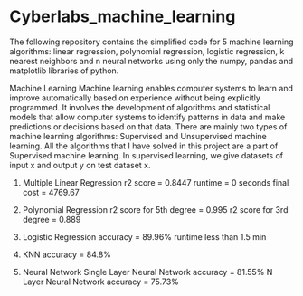 # Cyberlabs_machine_learning
The following repository contains the simplified code for 5 machine learning algorithms: linear regression, polynomial regression, logistic regression, k nearest neighbors and n neural networks using only the numpy, pandas and matplotlib libraries of python.

Machine Learning
Machine learning enables computer systems to learn and improve automatically 
based on experience without being explicitly programmed. It involves the 
development of algorithms and statistical models that allow computer systems to 
identify patterns in data and make predictions or decisions based on that data.
There are mainly two types of machine learning algorithms: Supervised and 
Unsupervised machine learning. All the algorithms that I have solved in this 
project are a part of Supervised machine learning. In supervised learning, we give 
datasets of input x and output y on test dataset x.

1. Multiple Linear Regression
r2 score = 0.8447
runtime = 0 seconds
final cost = 4769.67

2. Polynomial Regression
r2 score for 5th degree = 0.995
r2 score for 3rd degree = 0.889

3. Logistic Regression
accuracy = 89.96%
runtime less than 1.5 min

4. KNN
accuracy = 84.8%

5. Neural Network
  Single Layer Neural Network accuracy = 81.55%
  N Layer Neural Network accuracy = 75.73%
